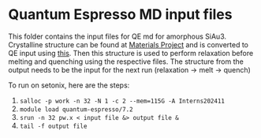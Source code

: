 # Quantum Espresso MD input files



This folder contains the input files for QE md for amorphous SiAu3. Crystalline structure can be found at [Materials Project](https://next-gen.materialsproject.org/materials/mp-1186998?chemsys=Au-Si) and is converted to QE input using [this](https://qeinputgenerator.materialscloud.io). Then this structure is used to perform relaxation before melting and quenching using the respective files. The structure from the output needs to be the input for the next run (relaxation -> melt -> quench)

To run on setonix, here are the steps:
1. `salloc -p work -n 32 -N 1 -c 2 --mem=115G -A Interns202411`
2. `module load quantum-espresso/7.2`
3. `srun -n 32 pw.x < input file &> output file &`
4. `tail -f output file`